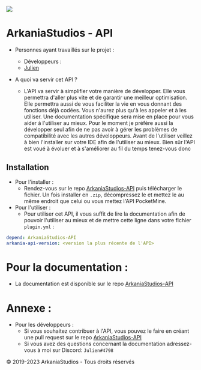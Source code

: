 ![](https://cdn.discordapp.com/attachments/1040721160477868083/1064224582191546498/banner.png)
# ArkaniaStudios - API
* Personnes ayant travaillés sur le projet :
   * Développeurs :
   * [Julien](https://github.com/Dumont-Julien)

* A quoi va servir cet API ?
   * L'API va servir à simplifier votre manière de développer. Elle vous permettra d'aller plus vite et de garantir une meilleur optimisation.
  Elle permettra aussi de vous faciliter la vie en vous donnant des fonctions déjà codées. Vous n'aurez plus qu'à les appeler et à les utiliser.
  Une documentation spécifique sera mise en place pour vous aider à l'utiliser au mieux. Pour le moment je préfère aussi la développer seul afin 
  de ne pas avoir à gérer les problèmes de compatibilité avec les autres développeurs. Avant de l'utiliser veillez à bien l'installer sur votre IDE
  afin de l'utiliser au mieux. Bien sûr l'API est voué à évoluer et à s'améliorer au fil du temps tenez-vous donc 
## Installation

* Pour l'installer :
   * Rendez-vous sur le repo [ArkaniaStudios-API](https://github.com/ArkaniaStudios/ArkaniaStudios-API) puis télécharger le fichier. Un fois installer en `.zip`, décompressez le et mettez le
  au même endroit que celui ou vous mettez l'API PocketMine.
* Pour l'utiliser :
   * Pour utiliser cet API, il vous suffit de lire la documentation afin de pouvoir l'utiliser au mieux et de mettre cette ligne dans votre fichier
  ``plugin.yml`` :

```yaml
depend: ArkaniaStudios-API
arkania-api-version: <version la plus récente de l'API>
```

# Pour la documentation :
   * La documentation est disponible sur le repo [ArkaniaStudios-API](https://github.com/ArkaniaStudios/ArkaniaStudios-API-Documentation)

# Annexe :

* Pour les développeurs :
   * Si vous souhaitez contribuer à l'API, vous pouvez le faire en créant une pull request sur le repo [ArkaniaStudios-API](https://github.com/ArkaniaStudios/ArkaniaStudios-API)
   * Si vous avez des questions concernant la documentation adressez-vous à moi sur Discord: `Julien#4798`

© 2019-2023 ArkaniaStudios - Tous droits réservés